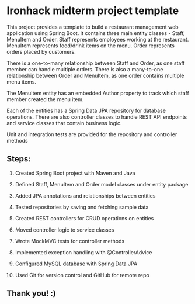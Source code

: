 # Ironhack midterm project template

This project provides a template to build a restaurant management web application using Spring Boot. It contains three main entity classes - Staff, MenuItem and Order. Staff represents employees working at the restaurant. MenuItem represents food/drink items on the menu. Order represents orders placed by customers.

There is a one-to-many relationship between Staff and Order, as one staff member can handle multiple orders. There is also a many-to-one relationship between Order and MenuItem, as one order contains multiple menu items.

The MenuItem entity has an embedded Author property to track which staff member created the menu item.

Each of the entities has a Spring Data JPA repository for database operations. There are also controller classes to handle REST API endpoints and service classes that contain business logic.

Unit and integration tests are provided for the repository and controller methods
## Steps:

1) Created Spring Boot project with Maven and Java 
2) Defined Staff, MenuItem and Order model classes under entity package
3) Added JPA annotations and relationships between entities
4) Tested repositories by saving and fetching sample data
5) Created REST controllers for CRUD operations on entities
6) Moved controller logic to service classes
7) Wrote MockMVC tests for controller methods
8) Implemented exception handling with @ControllerAdvice

9) Configured MySQL database with Spring Data JPA
10) Used Git for version control and GitHub for remote repo

## Thank you! :)
